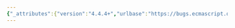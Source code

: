```yaml
---
{"_attributes":{"version":"4.4.4+","urlbase":"https://bugs.ecmascript.org/","maintainer":"dherman@mozilla.com"},"bug":{"bug_id":219,"creation_ts":"2011-10-23 00:29:00 -0700","short_desc":"7.8.4 String Literals: missing algorithm","delta_ts":"2012-09-28 12:24:31 -0700","product":"Draft for 6th Edition","component":"editorial issue","version":"Rev 3: September 23, 2011 Draft","rep_platform":"All","op_sys":"All","bug_status":"RESOLVED","resolution":"FIXED","priority":"Normal","bug_severity":"enhancement","everconfirmed":true,"reporter":{"uid":"jmdyck","name":"Michael Dyck"},"assigned_to":{"uid":"allen","name":"Allen Wirfs-Brock"},"long_desc":[{"commentid":503,"comment_count":0,"who":{"uid":"jmdyck","name":"Michael Dyck"},"bug_when":"2011-10-23 00:29:02 -0700","thetext":"7.8.4 \"String Literals\" seems to be missing something of the form:\n\n    The nonterminal StringLiteral is evaluated as follows:\n    1. Return the SV of StringLiteral."},{"commentid":923,"comment_count":1,"who":{"uid":"allen","name":"Allen Wirfs-Brock"},"bug_when":"2012-05-10 18:51:29 -0700","thetext":"fixed in editor's draft.  Moved literal semantic into section 11"},{"commentid":1741,"comment_count":2,"who":{"uid":"allen","name":"Allen Wirfs-Brock"},"bug_when":"2012-09-28 12:24:31 -0700","thetext":"fixed in rev10, Sept. 27 2012 draft"}]}}
---
```

